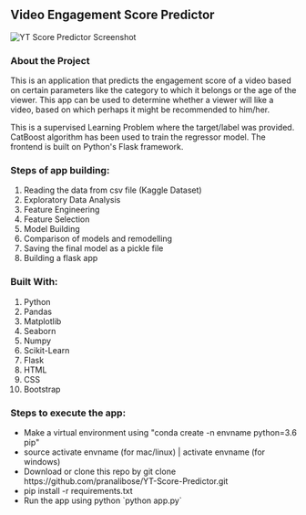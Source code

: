 <h2>Video Engagement Score Predictor</h2>

![YT Score Predictor Screenshot](https://user-images.githubusercontent.com/92683605/159986675-16860db8-11be-4c9a-b3c8-e655ea7cf751.PNG)

<h3>About the Project</h3>
This is an application that predicts the engagement score of a video based on certain parameters like the category to which it belongs or the age of the viewer.
This app can be used to determine whether a viewer will like a video, based on which perhaps it might be recommended to him/her. 
<p> This is a supervised Learning Problem where the target/label was provided. CatBoost algorithm has been used to train the regressor model. The frontend is built on Python's Flask framework.

<h3>Steps of app building:</h3>
<ol>
  <li> Reading the data from csv file (Kaggle Dataset)
  <li> Exploratory Data Analysis
  <li> Feature Engineering
  <li> Feature Selection
  <li> Model Building
  <li> Comparison of models and remodelling
  <li> Saving the final model as a pickle file
  <li> Building a flask app
</ol>  

<h3>Built With:</h3>
<ol>
  <li> Python 
  <li> Pandas 
  <li> Matplotlib
  <li> Seaborn
  <li> Numpy
  <li> Scikit-Learn
  <li> Flask
  <li> HTML
  <li> CSS
  <li> Bootstrap
</ol>

<h3>Steps to execute the app:</h3>
<ul>
  <li> Make a virtual environment using "conda create -n envname python=3.6 pip"
  <li> source activate envname (for mac/linux) | activate envname (for windows)
  <li> Download or clone this repo by git clone https://github.com/pranalibose/YT-Score-Predictor.git
  <li> pip install -r requirements.txt
  <li> Run the app using python `python app.py`
</ul>
